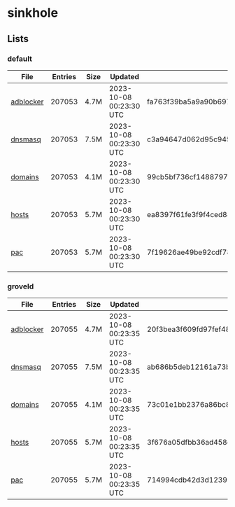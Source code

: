 # sinkhole

## Lists

### default

|File|Entries|Size|Updated|Hash|
|-|-|-|-|-|
|[adblocker](https://raw.githubusercontent.com/groveld/sinkhole/lists/default/adblocker.txt)|207053|4.7M|2023-10-08 00:23:30 UTC|fa763f39ba5a9a90b697163ba19483283c9ab49e9b14f6a09e8094e2a8398260|
|[dnsmasq](https://raw.githubusercontent.com/groveld/sinkhole/lists/default/dnsmasq.txt)|207053|7.5M|2023-10-08 00:23:30 UTC|c3a94647d062d95c9455897f91452e2283e99568eb471ee4991e8da64d4a7a64|
|[domains](https://raw.githubusercontent.com/groveld/sinkhole/lists/default/domains.txt)|207053|4.1M|2023-10-08 00:23:30 UTC|99cb5bf736cf14887974c1cb9596e9220c1e1d329bb8dfd29bfeb472533a0934|
|[hosts](https://raw.githubusercontent.com/groveld/sinkhole/lists/default/hosts.txt)|207053|5.7M|2023-10-08 00:23:30 UTC|ea8397f61fe3f9f4ced887d3e569f6e05b9b8a2bd4cf625de8a447081165de19|
|[pac](https://raw.githubusercontent.com/groveld/sinkhole/lists/default/pac.txt)|207053|5.7M|2023-10-08 00:23:30 UTC|7f19626ae49be92cdf7831a2c82842b336236194ee32f0cb9961020ffef356fb|

### groveld

|File|Entries|Size|Updated|Hash|
|-|-|-|-|-|
|[adblocker](https://raw.githubusercontent.com/groveld/sinkhole/lists/groveld/adblocker.txt)|207055|4.7M|2023-10-08 00:23:35 UTC|20f3bea3f609fd97fef48abdc3a758de5a9c29a21c56508e77de7d3198f528b0|
|[dnsmasq](https://raw.githubusercontent.com/groveld/sinkhole/lists/groveld/dnsmasq.txt)|207055|7.5M|2023-10-08 00:23:35 UTC|ab686b5deb12161a73b895df8e3ca4accaf7de15cd7d4a2942270972f5da6851|
|[domains](https://raw.githubusercontent.com/groveld/sinkhole/lists/groveld/domains.txt)|207055|4.1M|2023-10-08 00:23:35 UTC|73c01e1bb2376a86bc879ca2c8988ea6fa346e57dae12e4dea05de01a297fd35|
|[hosts](https://raw.githubusercontent.com/groveld/sinkhole/lists/groveld/hosts.txt)|207055|5.7M|2023-10-08 00:23:35 UTC|3f676a05dfbb36ad458ddce64234aa619adab4f400cde627e0696087cbb0776a|
|[pac](https://raw.githubusercontent.com/groveld/sinkhole/lists/groveld/pac.txt)|207055|5.7M|2023-10-08 00:23:35 UTC|714994cdb42d3d12392c37ca77dc5cc9ff9adba7c245eb40082e5967c0352b94|
